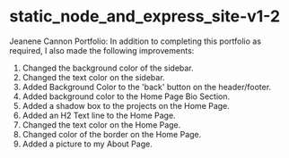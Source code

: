 # static_node_and_express_site-v1-2

Jeanene Cannon Portfolio:
In addition to completing this portfolio as required, I also made the following improvements: 
1. Changed the background color of the sidebar.
2. Changed the text color on the sidebar.
3. Added Background Color to the 'back' button on the header/footer.
4. Added background color to the Home Page Bio Section.
5. Added a shadow box to the projects on the Home Page.
6. Added an H2 Text line to the Home Page.
7. Changed the text color on the Home Page.
8. Changed color of the border on the Home Page.
9. Added a picture to my About Page.
